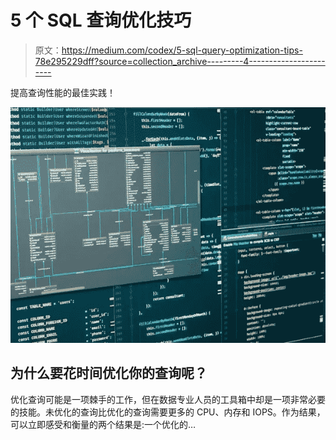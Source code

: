 # 5 个 SQL 查询优化技巧

> 原文：<https://medium.com/codex/5-sql-query-optimization-tips-78e295229dff?source=collection_archive---------4----------------------->

提高查询性能的最佳实践！

![](img/af50996b1058c25f557868c44ee6b2cb.png)

## 为什么要花时间优化你的查询呢？

优化查询可能是一项棘手的工作，但在数据专业人员的工具箱中却是一项非常必要的技能。未优化的查询比优化的查询需要更多的 CPU、内存和 IOPS。作为结果，可以立即感受和衡量的两个结果是:一个优化的…